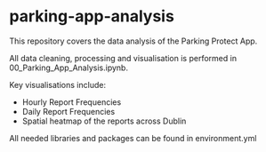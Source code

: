 # parking-app-analysis
This repository covers the data analysis of the Parking Protect App.

All data cleaning, processing and visualisation is performed in 00_Parking_App_Analysis.ipynb.

Key visualisations include:
- Hourly Report Frequencies
- Daily Report Frequencies
- Spatial heatmap of the reports across Dublin

All needed libraries and packages can be found in environment.yml